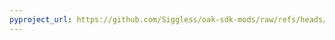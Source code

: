 ```yaml
---
pyproject_url: https://github.com/Siggless/oak-sdk-mods/raw/refs/heads/main/DialogTweaks/pyproject.toml
---
```

